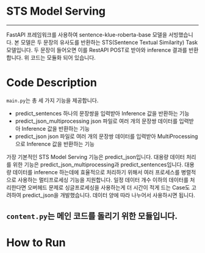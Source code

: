# STS Model Serving
-----
FastAPI 프레임워크를 사용하여 sentence-klue-roberta-base 모델을 서빙했습니다. 본 모델은 두 문장의 유사도를 반환하는 STS(Sentence Textual Similarity) Task 모델입니다. 두 문장이 들어오면 이를 RestAPI POST로 받아와 inference 결과를 반환합니다. 위 코드는 모듈화 되어 있습니다.

# Code Description
`main.py`는 총 세 가지 기능을 제공합니다.
- predict_sentences
  하나의 문장쌍을 입력받아 Inference 값을 반환하는 기능
- predict_json_multiprocessing
  json 파일로 여러 개의 문장쌍 데이터를 입력받아 Inference 값을 반환하는 기능
- predict_json
  json 파일로 여러 개의 문장쌍 데이터를 입력받아 MultiProcessing으로 Inference 값을 반환하는 기능

가장 기본적인 STS Model Serving 기능은 predict_json입니다. 
대용량 데이터 처리를 위한 기능은 predict_json_multiprocessing과 predict_sentences입니다. 대용량 데이터를 inference 하는데에 효율적으로 처리하기 위해서 여러 프로세스를 병렬적으로 사용하는 멀티프로세싱 기능을 지원합니다. 일정 데이터 개수 이하의 데이터를 처리한다면 오버헤드 문제로 싱글프로세싱을 사용하는게 더 시간이 적게 드는 Case도 고려하여 predict_json을 개발했습니다. 데이터 양에 따라 나누어서 사용하시면 됩니다.  

`content.py`는 메인 코드를 돌리기 위한 모듈입니다.
- 


# How to Run
